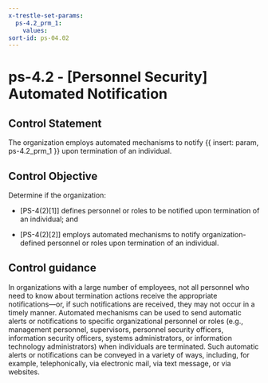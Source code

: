 ```yaml
---
x-trestle-set-params:
  ps-4.2_prm_1:
    values:
sort-id: ps-04.02
---
```


# ps-4.2 - \[Personnel Security\] Automated Notification

## Control Statement

The organization employs automated mechanisms to notify {{ insert: param, ps-4.2_prm_1 }} upon termination of an individual.

## Control Objective

Determine if the organization:

- \[PS-4(2)[1]\] defines personnel or roles to be notified upon termination of an individual; and

- \[PS-4(2)[2]\] employs automated mechanisms to notify organization-defined personnel or roles upon termination of an individual.

## Control guidance

In organizations with a large number of employees, not all personnel who need to know about termination actions receive the appropriate notifications—or, if such notifications are received, they may not occur in a timely manner. Automated mechanisms can be used to send automatic alerts or notifications to specific organizational personnel or roles (e.g., management personnel, supervisors, personnel security officers, information security officers, systems administrators, or information technology administrators) when individuals are terminated. Such automatic alerts or notifications can be conveyed in a variety of ways, including, for example, telephonically, via electronic mail, via text message, or via websites.
